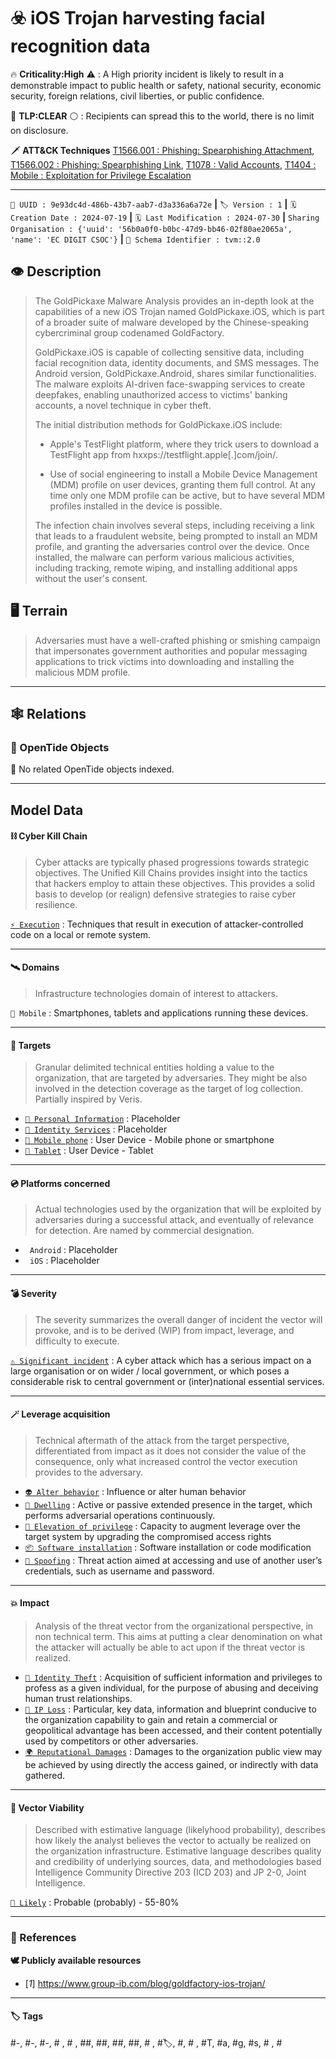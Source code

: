 

# ☣️ iOS Trojan harvesting facial recognition data

🔥 **Criticality:High** ⚠️ : A High priority incident is likely to result in a demonstrable impact to public health or safety, national security, economic security, foreign relations, civil liberties, or public confidence. 

🚦 **TLP:CLEAR** ⚪ : Recipients can spread this to the world, there is no limit on disclosure.


🗡️ **ATT&CK Techniques** [T1566.001 : Phishing: Spearphishing Attachment](https://attack.mitre.org/techniques/T1566/001 'Adversaries may send spearphishing emails with a malicious attachment in an attempt to gain access to victim systems Spearphishing attachment is a spe'), [T1566.002 : Phishing: Spearphishing Link](https://attack.mitre.org/techniques/T1566/002 'Adversaries may send spearphishing emails with a malicious link in an attempt to gain access to victim systems Spearphishing with a link is a specific'), [T1078 : Valid Accounts](https://attack.mitre.org/techniques/T1078 'Adversaries may obtain and abuse credentials of existing accounts as a means of gaining Initial Access, Persistence, Privilege Escalation, or Defense '), [T1404 : Mobile : Exploitation for Privilege Escalation](https://attack.mitre.org/techniques/T1404 'Adversaries may exploit software vulnerabilities in order to elevate privileges Exploitation of a software vulnerability occurs when an adversary take')



---

`🔑 UUID : 9e93dc4d-486b-43b7-aab7-d3a336a6a72e` **|** `🏷️ Version : 1` **|** `🗓️ Creation Date : 2024-07-19` **|** `🗓️ Last Modification : 2024-07-30` **|** `Sharing Organisation : {'uuid': '56b0a0f0-b0bc-47d9-bb46-02f80ae2065a', 'name': 'EC DIGIT CSOC'}` **|** `🧱 Schema Identifier : tvm::2.0`


## 👁️ Description

> The GoldPickaxe Malware Analysis provides an in-depth look at the capabilities of 
> a new iOS Trojan named GoldPickaxe.iOS, which is part of a broader suite of malware 
> developed by the Chinese-speaking cybercriminal group codenamed GoldFactory.  
> 
> GoldPickaxe.iOS is capable of collecting sensitive data, including facial recognition 
> data, identity documents, and SMS messages. The Android version, GoldPickaxe.Android, 
> shares similar functionalities. The malware exploits AI-driven face-swapping services 
> to create deepfakes, enabling unauthorized access to victims' banking accounts, 
> a novel technique in cyber theft.  
> 
> The initial distribution methods for GoldPickaxe.iOS include:
> 
> - Apple's TestFlight platform, where they trick users to download a TestFlight
>   app from hxxps://testflight.apple[.]com/join/<ID>.
> 
> - Use of social engineering to install a Mobile Device Management (MDM) profile on
>   user devices, granting them full control. At any time only one MDM profile can
>   be active, but to have several MDM profiles installed in the device is possible.  
> 
> The infection chain involves several steps, including receiving a link that leads 
> to a fraudulent website, being prompted to install an MDM profile, and granting 
> the adversaries control over the device. Once installed, the malware can perform
> various malicious activities, including tracking, remote wiping, and installing
> additional apps without the user's consent.  
> 



## 🖥️ Terrain 

 > Adversaries must have a well-crafted phishing or smishing campaign that impersonates 
> government authorities and popular messaging applications to trick victims into 
> downloading and installing the malicious MDM profile.
> 

---

## 🕸️ Relations



### 🌊 OpenTide Objects
🚫 No related OpenTide objects indexed.





---

## Model Data

#### **⛓️ Cyber Kill Chain**

 > Cyber attacks are typically phased progressions towards strategic objectives. The Unified Kill Chains provides insight into the tactics that hackers employ to attain these objectives. This provides a solid basis to develop (or realign) defensive strategies to raise cyber resilience.

 [`⚡ Execution`](https://www.unifiedkillchain.com/assets/The-Unified-Kill-Chain.pdf) : Techniques that result in execution of attacker-controlled code on a local or remote system.

---

#### **🛰️ Domains**

 > Infrastructure technologies domain of interest to attackers.

 `📱 Mobile` : Smartphones, tablets and applications running these devices.

---

#### **🎯 Targets**

 > Granular delimited technical entities holding a value to the organization, that are targeted by adversaries. They might be also involved in the detection coverage as the target of log collection. Partially inspired by Veris.

  - [`🪪 Personal Information`](http://veriscommunity.net/enums.html#section-asset) : Placeholder
 - [`👤 Identity Services`](http://veriscommunity.net/enums.html#section-asset) : Placeholder
 - [`📱 Mobile phone`](http://veriscommunity.net/enums.html#section-asset) : User Device - Mobile phone or smartphone
 - [`📱 Tablet`](http://veriscommunity.net/enums.html#section-asset) : User Device - Tablet

---

#### **💿 Platforms concerned**

 > Actual technologies used by the organization that will be exploited by adversaries during a successful attack, and eventually of relevance for detection. Are named by commercial designation.

  - ` Android` : Placeholder
 - ` iOS` : Placeholder

---

#### **💣 Severity**

 > The severity summarizes the overall danger of incident the vector will provoke, and is to be derived (WIP) from impact, leverage, and difficulty to execute.

 [`⚠️ Significant incident`](https://www.ncsc.gov.uk/news/new-cyber-attack-categorisation-system-improve-uk-response-incidents) : A cyber attack which has a serious impact on a large organisation or on wider / local government, or which poses a considerable risk to central government or (inter)national essential services.

---

#### **🪄 Leverage acquisition**

 > Technical aftermath of the attack from the target perspective, differentiated from impact as it does not consider the value of the consequence, only what increased control the vector execution provides to the adversary.

  - [`👽 Alter behavior`](https://owasp.org/www-community/Threat_Modeling_Process#stride) : Influence or alter human behavior
 - [`🦠 Dwelling`](https://owasp.org/www-community/Threat_Modeling_Process#stride) : Active or passive extended presence in the target, which performs adversarial operations continuously.
 - [`💅 Elevation of privilege`](https://owasp.org/www-community/Threat_Modeling_Process#stride) : Capacity to augment leverage over the target system by upgrading the compromised access rights
 - [`📦 Software installation`](https://owasp.org/www-community/Threat_Modeling_Process#stride) : Software installation or code modification
 - [`👻 Spoofing`](https://owasp.org/www-community/Threat_Modeling_Process#stride) : Threat action aimed at accessing and use of another user’s credentials, such as username and password.

---

#### **💥 Impact**

 > Analysis of the threat vector from the organizational perspective, in non technical term. This aims at putting a clear denomination on what the attacker will actually be able to act upon if the threat vector is realized.

  - [`🥸 Identity Theft`](http://veriscommunity.net/enums.html#section-impact) : Acquisition of sufficient information and privileges to profess as a given individual, for the purpose of abusing and deceiving human trust relationships.
 - [`🧠 IP Loss`](http://veriscommunity.net/enums.html#section-impact) : Particular, key data, information and blueprint conducive to the organization capability to gain and retain a commercial or geopolitical advantage has been accessed, and their content potentially used by competitors or other adversaries.
 - [`🌍 Reputational Damages`](http://veriscommunity.net/enums.html#section-impact) : Damages to the organization public view may be achieved by using directly the access gained, or indirectly with data gathered.

---

#### **🎲 Vector Viability**

 > Described with estimative language (likelyhood probability), describes how likely the analyst believes the vector to actually be realized on the organization infrastructure. Estimative language describes quality and credibility of underlying sources, data, and methodologies based Intelligence Community Directive 203 (ICD 203) and JP 2-0, Joint Intelligence.

 [`🧐 Likely`](https://www.dni.gov/files/documents/ICD/ICD%20203%20Analytic%20Standards.pdf) : Probable (probably) - 55-80%

---



### 🔗 References



**🕊️ Publicly available resources**

- [_1_] https://www.group-ib.com/blog/goldfactory-ios-trojan/

[1]: https://www.group-ib.com/blog/goldfactory-ios-trojan/

---

#### 🏷️ Tags

#-, #-, #-, #
, #
, ##, ##, ##, ##, # , #🏷, #️, # , #T, #a, #g, #s, #
, #



